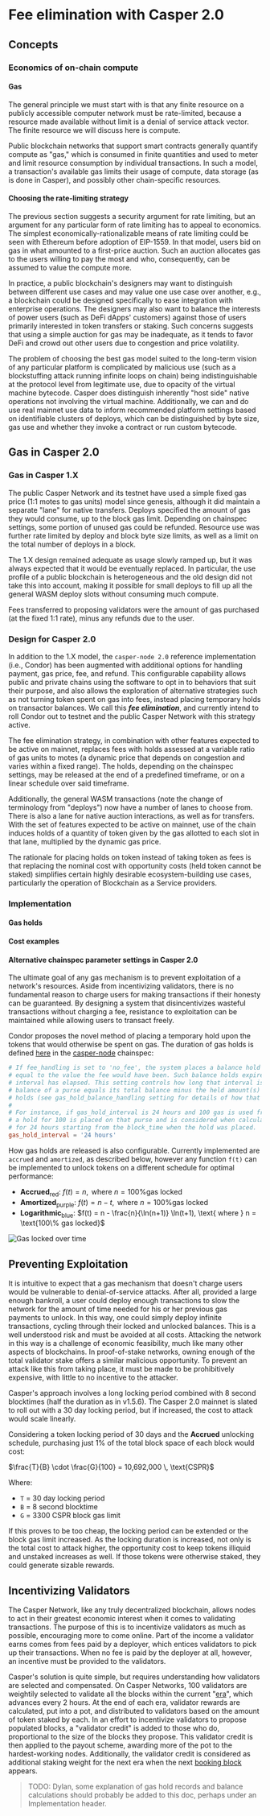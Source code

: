 # Fee elimination with Casper 2.0

## Concepts

### Economics of on-chain compute

#### Gas

The general principle we must start with is that any finite resource on a publicly accessible computer network must be rate-limited, because a resource made available without limit is a denial of service attack vector. The finite resource we will discuss here is compute.

Public blockchain networks that support smart contracts generally quantify compute as "gas," which is consumed in finite quantities and used to meter and limit resource consumption by individual transactions. In such a model, a transaction's available gas limits their usage of compute, data storage (as is done in Casper), and possibly other chain-specific resources.

#### Choosing the rate-limiting strategy

The previous section suggests a security argument for rate limiting, but an argument for any particular form of rate limiting has to appeal to economics. The simplest economically-rationalizable means of rate limiting could be seen with Ethereum before adoption of EIP-1559. In that model, users bid on gas in what amounted to a first-price auction. Such an auction allocates gas to the users willing to pay the most and who, consequently, can be assumed to value the compute more. 

In practice, a public blockchain's designers may want to distinguish between different use cases and may value one use case over another, e.g., a blockchain could be designed specifically to ease integration with enterprise operations. The designers may also want to balance the interests of power users (such as DeFi dApps' customers) against those of users primarily interested in token transfers or staking. Such concerns suggests that using a simple auction for gas may be inadequate, as it tends to favor DeFi and crowd out other users due to congestion and price volatility.

The problem of choosing the best gas model suited to the long-term vision of any particular platform is complicated by malicious use (such as a blockstuffing attack running infinite loops on chain) being indistinguishable at the protocol level from legitimate use, due to opacity of the virtual machine bytecode. Casper does distinguish inherently "host side" native operations not involving the virtual machine. Additionally, we can and do use real mainnet use data to inform recommended platform settings based on identifiable clusters of deploys, which can be distinguished by byte size, gas use and whether they invoke a contract or run custom bytecode.

## Gas in Casper 2.0

### Gas in Casper 1.X

The public Casper Network and its testnet have used a simple fixed gas price (1:1 motes to gas units) model since genesis, although it did maintain a separate "lane" for native transfers. Deploys specified the amount of gas they would consume, up to the block gas limit. Depending on chainspec settings, some portion of unused gas could be refunded. Resource use was further rate limited by deploy and block byte size limits, as well as a limit on the total number of deploys in a block.

The 1.X design remained adequate as usage slowly ramped up, but it was always expected that it would be eventually replaced. In particular, the use profile of a public blockchain is heterogeneous and the old design did not take this into account, making it possible for small deploys to fill up all the general WASM deploy slots without consuming much compute.

Fees transferred to proposing validators were the amount of gas purchased (at the fixed 1:1 rate), minus any refunds due to the user.

### Design for Casper 2.0

In addition to the 1.X model, the `casper-node 2.0` reference implementation (i.e., Condor) has been augmented with additional options for handling payment, gas price, fee, and refund. This configurable capability allows public and private chains using the software to opt in to behaviors that suit their purpose, and also allows the exploration of alternative strategies such as not turning token spent on gas into fees, instead placing temporary holds on transactor balances. We call this *__fee elimination__*, and currently intend to roll Condor out to testnet and the public Casper Network with this strategy active.

The fee elimination strategy, in combination with other features expected to be active on mainnet, replaces fees with holds assessed at a variable ratio of gas units to motes (a dynamic price that depends on congestion and varies within a fixed range). The holds, depending on the chainspec settings, may be released at the end of a predefined timeframe, or on a linear schedule over said timeframe. 

Additionally, the general WASM transactions (note the change of terminology from "deploys") now have a number of lanes to choose from. There is also a lane for native auction interactions, as well as for transfers. With the set of features expected to be active on mainnet, use of the chain induces holds of a quantity of token given by the gas allotted to each slot in that lane, multiplied by the dynamic gas price.

The rationale for placing holds on token instead of taking token as fees is that replacing the nominal cost with opportunity costs (held token cannot be staked) simplifies certain highly desirable ecosystem-building use cases, particularly the operation of Blockchain as a Service providers.

### Implementation

#### Gas holds

#### Cost examples

#### Alternative chainspec parameter settings in Casper 2.0


The ultimate goal of any gas mechanism is to prevent exploitation of a network's resources. Aside from incentivizing validators, there is no fundamental reason to charge users for making transactions if their honesty can be guaranteed. By designing a system that disincentivizes wasteful transactions without charging a fee, resistance to exploitation can be maintained while allowing users to transact freely.

Condor proposes the novel method of placing a temporary hold upon the tokens that would otherwise be spent on gas. The duration of gas holds is defined [here](https://github.com/casper-network/casper-node/blob/feat-2.0/resources/production/chainspec.toml#L166) in the [casper-node](https://github.com/casper-network/casper-node) chainspec:

```toml
# If fee_handling is set to 'no_fee', the system places a balance hold on the payer
# equal to the value the fee would have been. Such balance holds expire after a time
# interval has elapsed. This setting controls how long that interval is. The available
# balance of a purse equals its total balance minus the held amount(s) of non-expired
# holds (see gas_hold_balance_handling setting for details of how that is calculated).
#
# For instance, if gas_hold_interval is 24 hours and 100 gas is used from a purse,
# a hold for 100 is placed on that purse and is considered when calculating total balance
# for 24 hours starting from the block_time when the hold was placed.
gas_hold_interval = '24 hours'
```

How gas holds are released is also configurable. Currently implemented are `accrued` and `amortized`, as described below, however any function `f(t)` can be implemented to unlock tokens on a different schedule for optimal performance:

* **Accrued**<sub>red</sub>: $f(t) = n, \text{ where } n = \text{100\% gas locked}$
* **Amortized**<sub>purple</sub>: $f(t) = n - t, \text{ where } n = \text{100\% gas locked}$
* **Logarithmic**<sub>blue</sub>: $f(t) = n - \frac{n}{\ln(n+1)} \ln(t+1), \text{ where } n = \text{100\% gas locked}$

![Gas locked over time](desmos-graph.png "Gas locked over time")

## Preventing Exploitation

It is intuitive to expect that a gas mechanism that doesn't charge users would be vulnerable to denial-of-service attacks. After all, provided a large enough bankroll, a user could deploy enough transactions to slow the network for the amount of time needed for his or her previous gas payments to unlock. In this way, one could simply deploy infinite transactions, cycling through their locked and unlocked balances. This is a well understood risk and must be avoided at all costs. Attacking the network in this way is a challenge of economic feasibility, much like many other aspects of blockchains. In proof-of-stake networks, owning enough of the total validator stake offers a similar malicious opportunity. To prevent an attack like this from taking place, it must be made to be prohibitively expensive, with little to no incentive to the attacker.

Casper's approach involves a long locking period combined with 8 second blocktimes (half the duration as in v1.5.6). The Casper 2.0 mainnet is slated to roll out with a 30 day locking period, but if increased, the cost to attack would scale linearly.

Considering a token locking period of 30 days and the **Accrued** unlocking schedule, purchasing just 1% of the total block space of each block would cost:

$\frac{T}{B} \cdot \frac{G}{100} = 10,692,000 \, \text{CSPR}$

Where:

* `T` = 30 day locking period
* `B` = 8 second blocktime
* `G` = 3300 CSPR block gas limit

If this proves to be too cheap, the locking period can be extended or the block gas limit increased. As the locking duration is increased, not only is the total cost to attack higher, the opportunity cost to keep tokens illiquid and unstaked increases as well. If those tokens were otherwise staked, they could generate sizable rewards.

## Incentivizing Validators

The Casper Network, like any truly decentralized blockchain, allows nodes to act in their greatest economic interest when it comes to validating transactions. The purpose of this is to incentivize validators as much as possible, encouraging more to come online. Part of the income a validator earns comes from fees paid by a deployer, which entices validators to pick up their transactions. When no fee is paid by the deployer at all, however, an incentive must be provided to the validators.

Casper's solution is quite simple, but requires understanding how validators are selected and compensated. On Casper Networks, 100 validators are weightily selected to validate all the blocks within the current "[era](https://docs.casper.network/concepts/glossary/E/#era)", which advances every 2 hours. At the end of each era, validator rewards are calculated, put into a pot, and distributed to validators based on the amount of token staked by each. In an effort to incentivize validators to propose populated blocks, a "validator credit" is added to those who do, proportional to the size of the blocks they propose. This validator credit is then applied to the payout scheme, awarding more of the pot to the hardest-working nodes. Additionally, the validator credit is considered as additional staking weight for the next era when the next [booking block](https://docs.casper.network/concepts/glossary/B/#booking-block) appears.

> TODO: Dylan, some explanation of gas hold records and balance calculations should probably be added to this doc, perhaps under an Implementation header. 
